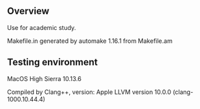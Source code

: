 ## Overview

Use for academic study.

Makefile.in generated by automake 1.16.1 from Makefile.am

## Testing environment

MacOS High Sierra 10.13.6

Compiled by Clang++, version: Apple LLVM version 10.0.0 (clang-1000.10.44.4)

